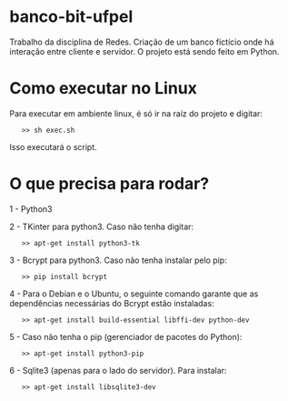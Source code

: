 # banco-bit-ufpel
Trabalho da disciplina de Redes. Criação de um banco fictício onde há interação entre cliente e servidor. O projeto está sendo feito em Python.

# Como executar no Linux
Para executar em ambiente linux, é só ir na raíz do projeto e digitar:

       >> sh exec.sh

Isso executará o script.

# O que precisa para rodar?
1 - Python3

2 - TKinter para python3. Caso não tenha digitar:

       >> apt-get install python3-tk
              
3 - Bcrypt para python3. Caso não tenha instalar pelo pip:

       >> pip install bcrypt
       
4 - Para o Debian e o Ubuntu, o seguinte comando garante que as dependências necessárias do Bcrypt estão instaladas:

       >> apt-get install build-essential libffi-dev python-dev

5 - Caso não tenha o pip (gerenciador de pacotes do Python):

       >> apt-get install python3-pip

6 - Sqlite3 (apenas para o lado do servidor). Para instalar:

       >> apt-get install libsqlite3-dev
